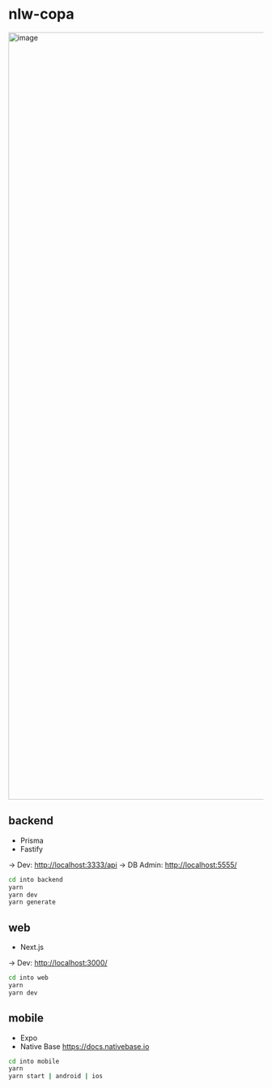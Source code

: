 # nlw-copa

<img width="1512" alt="image" src="https://user-images.githubusercontent.com/63731464/200579651-8cffe765-142c-4994-93b8-1e9cb30407c8.png">

## backend

* Prisma
* Fastify

-> Dev: <http://localhost:3333/api>
-> DB Admin: <http://localhost:5555/>

```bash
cd into backend
yarn
yarn dev
yarn generate
```

## web

* Next.js

-> Dev: <http://localhost:3000/>

```bash
cd into web
yarn
yarn dev
```

## mobile

* Expo
* Native Base <https://docs.nativebase.io>

```bash
cd into mobile
yarn
yarn start | android | ios
```
